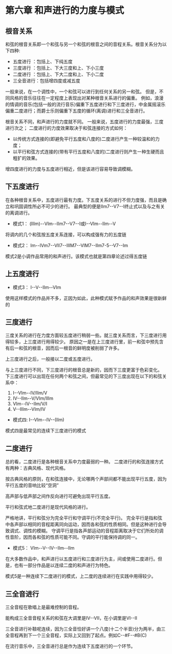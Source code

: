 # 第六章 和声进行的力度与模式

## 根音关系

和弦的根音关系即一个和弦与另一个和弦的根音之间的音程关系。根音关系分为以下四种:

- 五度进行 ：包括上、下纯五度
- 三度进行 ：包括上、下大三度和上、下小三度
- 二度进行 ：包括上、下大二度和上、下小二度
- 三全音进行：包括增四度或减五度

一般来说，在一个调性中，一个和弦可以进行到任何关系的另一和弦。
但是，不同风格的音乐往往在一定程度上表现出对某种根音关系进行的偏重。
例如，浪漫的情调的音乐(包括一般的流行音乐)偏重下五度进行和下三度进行，中金属摇滚乐偏重二度进行；而爵士乐则偏重下五度的循环(离调)进行和三全音进行。

根音关系不同，和声进行的力度就不同。
一般来说，五度进行的力度最强，三度进行次之；
二度进行的力度效果取决于和弦连接的方式如何：

- 以传统方式连接的(即避免平行五度和八度的)二度进行产生一种较温和的力度；
- 以平行和弦方式连接的(带有平行五度和八度的)二度进行则产生一种生硬而且粗犷的效果。

增四度进行的力度与五度进行相近，但是该进行容易导致调模糊。

## 下五度进行

在各种根音关系中，五度进行最有力度。下五度关系的进行不但力度强，而且是确立和巩固调性所必不可少的进行。
最典型的便是IIm7--V7--I终止式以及与之有关的离调进行。

- 模式1： (IIIm)--VIm--IIm7--V7--I或I--VIm--IIm--V

将调内的几个和弦按五度关系连接，可以构成强有力的五度链

- 模式2： Im--IVm7--VII7--IIIM7--VIM7--IIm7-5--V7--Im

模式2是小调作品常用的和声进行。该模式也就是第四章论述过得五度链

## 上五度进行

- 模式3： I--V--IIm--VIm

使用这样模式的作品并不多，正因为如此，此种模式赋予作品的和声效果是很新鲜的

## 三度进行

三度关系的进行在力度方面较五度进行稍弱一些。就三度关系而言，下三度进行用得较多，上三度进行用得较少。
原因之一是在上三度进行里，前一和弦中预先含有后一和弦的根音，因而后一根音的鲜明度被削弱了许多。

上三度进行之后，一般接以二度或五度进行。

与上三度进行不同，下三度进行的根音总是新的，因而下三度更富于色彩变化。
下三度进行可以出现在任何两个和弦之间，但最常见的下三度出现在以下的和弦关系中：

1. I--VIm--IV/IIm/V
1. IV--IIm--V/VIm/IIIm
1. VIm--IV--IIm/V/I
1. V--IIIm--VIm/IV

- 模式四: I--VIm--IV--(IIm)

模式四是最常见的连续下三度进行的模式

## 二度进行

总的看，二度进行是各种根音关系中力度最弱的一种。
二度进行的和弦连接方式有两种：古典风格、现代风格。

按古典风格的原则，在和弦连接中，无论哪两个声部间都不能出现平行五度，因为平行五度的音响比较“空洞”

高声部与低声部之间作反向进行可避免出现平行五度。

平行和弦式地二度进行是现代风格的进行。

严格地讲，平行和弦分为完全平行和守调平行(不完全平行)。
完全平行是指和弦中各声部以相同的音程距离同向运动，因而各和弦的性质相同。但是这种进行会导致调式、调性的模糊。
守调平行是指各声部运动的音程距离取决于它们所处的调性音阶，因而各和弦的性质可能不同。守调的平行能保持调的同一。

- 模式5： VIm--V--IV--IIm--IIm

在大多数作品中，和声进行以五度进行和三度进行为主，间或使用二度进行。但是，也有一部分作品是以连续二度的和声进行为特色。

模式5是一种连续下二度进行的模式，上二度的连续进行在实践中用得较少。

## 三全音进行

三全音程在歌唱上是最难控制的音程。

能构成三全音音程关系的和弦在大调里是IV--VII，在小调里是VI--II

三全音进行补鞥呢连续，因为三全音恰好讲一个八度(十二个半音)分为两半，由三全音程再到下一个三全音程，实际上又回到了起点。例如C--#F--#B(C)

在流行音乐中，三全音进行总是作为连续下五度进行的一个环节。